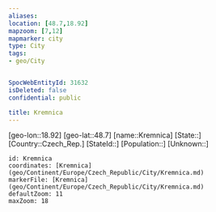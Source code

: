 ```yaml
---
aliases: 
location: [48.7,18.92]
mapzoom: [7,12] 
mapmarker: city 
type: City
tags:
- geo/City


SpocWebEntityId: 31632
isDeleted: false
confidential: public

title: Kremnica
---
```

[geo-lon::18.92]
[geo-lat::48.7]
[name::Kremnica]
[State::]
[Country::Czech_Rep.]
[StateId::]
[Population::]
[Unknown::]


```leaflet
id: Kremnica
coordinates: [Kremnica](geo/Continent/Europe/Czech_Republic/City/Kremnica.md)
markerFile: [Kremnica](geo/Continent/Europe/Czech_Republic/City/Kremnica.md)
defaultZoom: 11 
maxZoom: 18
```


